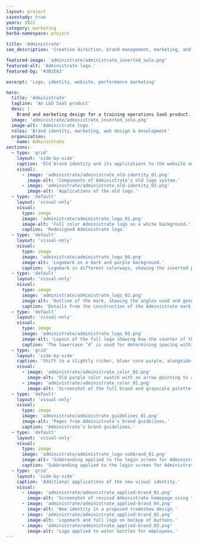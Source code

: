 ```yaml
---
layout: project
casestudy: true
years: 2022
category: marketing
barba-namespace: project

title: 'Administrate'
seo_description: 'Creative direction, brand management, marketing, and web design for a training operations SaaS company.'

featured-image: 'administrate/administrate_inverted_solo.png'
featured-alt: 'Administrate logo.'
featured-bg: '#3B1EA3'

excerpt: 'Logo, identity, website, performance marketing'

hero:
  title: 'Administrate'
  tagline: 'An L&D SaaS product'
  desc: |
    Brand and marketing design for a training operations SaaS product.
  image: 'administrate/administrate_inverted_solo.png'
  image-alt: 'Administrate logo.'
  roles: 'Brand identity, marketing, web design & development'
  organization:
    name: Administrate
sections:
  - type: 'grid'
    layout: 'side-by-side'
    caption: 'Old brand identity and its applications to the website and print assets.'
    visual:
      - image: 'administrate/administrate_old-identity_01.png'
        image-alt: 'Components of Administrate’s old logo system.'
      - image: 'administrate/administrate_old-identity_02.png'
        image-alt: 'Applications of the old logo.'
  - type: 'default'
    layout: 'visual-only'
    visual:
      type: image
      image: 'administrate/administrate_logo_01.png'
      image-alt: 'Full color Administrate logo on a white background.'
      caption: 'Redesigned Administrate logo.'
  - type: 'default'
    layout: 'visual-only'
    visual:
      type: image
      image: 'administrate/administrate_logo_04.png'
      image-alt: 'Logomark on a dark and purple background.'
      caption: 'Logomark in different colorways, showing the inverted purple that was developed for brightness against dark backgrounds.'
  - type: 'default'
    layout: 'visual-only'
    visual:
      type: image
      image: 'administrate/administrate_logo_02.png'
      image-alt: 'Outline of the mark, showing the angles used and general constructure, side-by-side with a close-up of the logotype detailing angles brought into that portion of the logo.'
      caption: 'Details from the construction of the Administrate mark and logotype.'
  - type: 'default'
    layout: 'visual-only'
    visual:
      type: image
      image: 'administrate/administrate_logo_03.png'
      image-alt: 'Layout of the full logo showing how the counter of the lowercase ‘d’ is used to create spacing.'
      caption: 'The lowercase ‘d’ is used for determining spacing within and around the logo.'
  - type: 'grid'
    layout: 'side-by-side'
    caption: 'Shift to a slightly richer, bluer core purple, alongside the full Brand and Semantic UI palette.'
    visual:
      - image: 'administrate/administrate_color_02.png'
        image-alt: 'Old purple color swatch with an arrow pointing to an updated purple color swatch.'
      - image: 'administrate/administrate_color_01.png'
        image-alt: 'Screenshot of the full brand and grayscale palette as well as the UI palette semantic colors.'
  - type: 'default'
    layout: 'visual-only'
    visual:
      type: image
      image: 'administrate/administrate_guidelines_01.png'
      image-alt: 'Pages from Administrate’s brand guidelines.'
      caption: 'Administrate’s brand guidelines.'
  - type: 'default'
    layout: 'visual-only'
    visual:
      type: image
      image: 'administrate/administrate_logo-subbrand_01.png'
      image-alt: 'Subbranding applied to the login screen for Administrate University.'
      caption: 'Subbranding applied to the login screen for Administrate University.'
  - type: 'grid'
    layout: 'side-by-side'
    caption: 'Additional applications of the new visual identity.'
    visual:
      - image: 'administrate/administrate_applied-brand_01.png'
        image-alt: 'Screenshot of revised Administrate homepage using the new brand identity.'
      - image: 'administrate/administrate_applied-brand_04.png'
        image-alt: 'New identity in a proposed tradeshow design.'
      - image: 'administrate/administrate_applied-brand_02.png'
        image-alt: 'Logomark and full logo on mockup of buttons.'
      - image: 'administrate/administrate_applied-brand_03.png'
        image-alt: 'Logo applied to water bottles for employees.'
---
```

